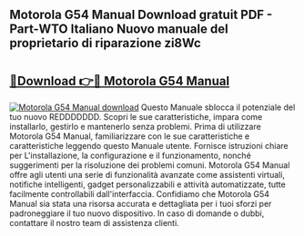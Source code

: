 ## Motorola G54 Manual Download gratuit PDF - Part-WTO Italiano Nuovo manuale del proprietario di riparazione zi8Wc

# <h2><a href="http://dfdacq.blite.top/?on=Motorola+G54+Manual">🔗Download 👉🔴 Motorola G54 Manual</a></h2>

[![Motorola G54 Manual download](https://i.imgur.com/lujVjoI.png)](http://dfdacq.blite.top/?on=Motorola+G54+Manual)
Questo Manuale sblocca il potenziale del tuo nuovo REDDDDDDD. Scopri le sue caratteristiche, impara come installarlo, gestirlo e mantenerlo senza problemi. Prima di utilizzare Motorola G54 Manual, familiarizzare con le sue caratteristiche e caratteristiche leggendo questo Manuale utente. Fornisce istruzioni chiare per L'installazione, la configurazione e il funzionamento, nonché suggerimenti per la risoluzione dei problemi comuni. Motorola G54 Manual offre agli utenti una serie di funzionalità avanzate come assistenti virtuali, notifiche intelligenti, gadget personalizzabili e attività automatizzate, tutte facilmente controllabili dall'interfaccia. Confidiamo che Motorola G54 Manual sia stata una risorsa accurata e dettagliata per i tuoi sforzi per padroneggiare il tuo nuovo dispositivo. In caso di domande o dubbi, contattare il nostro team di assistenza clienti.
